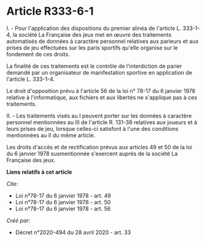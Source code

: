 # Article R333-6-1

I. - Pour l'application des dispositions du premier alinéa de l'article L. 333-1-4, la société La Française des jeux met en
œuvre des traitements automatisés de données à caractère personnel relatives aux parieurs et aux prises de jeu effectuées sur
les paris sportifs qu'elle organise sur le fondement de ces droits.

La finalité de ces traitements est le contrôle de l'interdiction de parier demandé par un organisateur de manifestation
sportive en application de l'article L. 333-1-4.

Le droit d'opposition prévu à l'article 56 de la loi n° 78-17 du 6 janvier 1978 relative à l'informatique, aux fichiers et
aux libertés ne s'applique pas à ces traitements.

II. - Les traitements visés au I peuvent porter sur les données à caractère personnel mentionnées au III de l'article R.
131-38 relatives aux joueurs et à leurs prises de jeu, lorsque celles-ci satisfont à l'une des conditions mentionnées au II
du même article.

Les droits d'accès et de rectification prévus aux articles 49 et 50 de la loi du 6 janvier 1978 susmentionnée s'exercent
auprès de la société La Française des jeux.

**Liens relatifs à cet article**

_Cite_:

  - Loi n°78-17 du 6 janvier 1978 - art. 49
  - Loi n°78-17 du 6 janvier 1978 - art. 50
  - Loi n°78-17 du 6 janvier 1978 - art. 56

_Créé par_:

  - Décret n°2020-494 du 28 avril 2020 - art. 33
